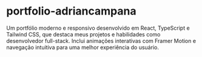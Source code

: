 # portfolio-adriancampana
Um portfólio moderno e responsivo desenvolvido em React, TypeScript e Tailwind CSS, que destaca meus projetos e habilidades como desenvolvedor full-stack. Inclui animações interativas com Framer Motion e navegação intuitiva para uma melhor experiência do usuário.
